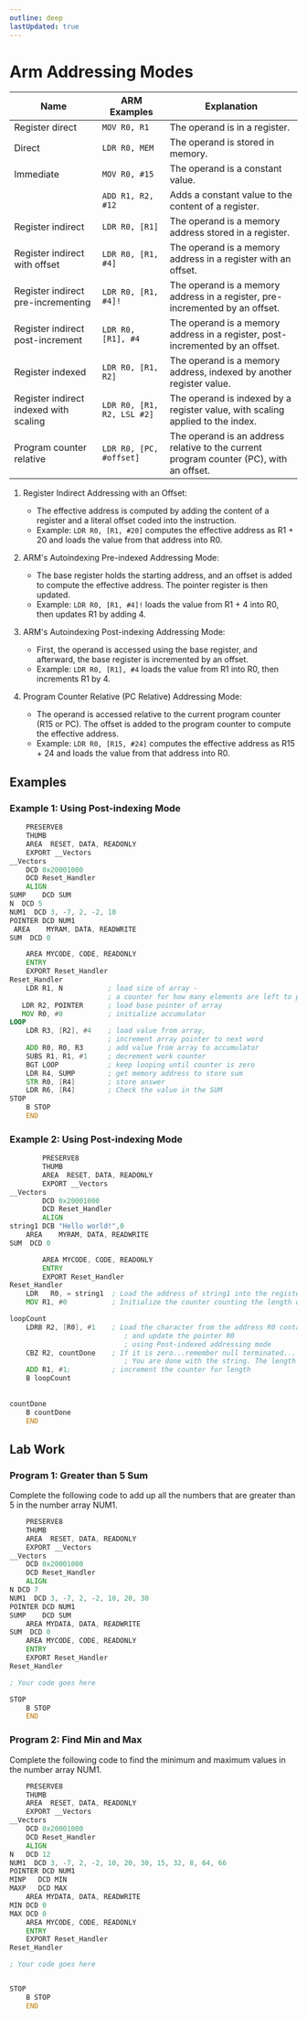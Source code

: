 ```yaml
---
outline: deep
lastUpdated: true
---
```



# Arm Addressing Modes 

| Name                               | ARM Examples                               | Explanation                                                              |
|------------------------------------|--------------------------------------------|--------------------------------------------------------------------------|
| Register direct                    | `MOV R0, R1`                               | The operand is in a register.                                             |
| Direct                             | `LDR R0, MEM`                              | The operand is stored in memory.                                          |
| Immediate                          | `MOV R0, #15`                              | The operand is a constant value.                                          |
|                                    | `ADD R1, R2, #12`                          | Adds a constant value to the content of a register.                       |
| Register indirect                  | `LDR R0, [R1]`                             | The operand is a memory address stored in a register.                     |
| Register indirect with offset      | `LDR R0, [R1, #4]`                         | The operand is a memory address in a register with an offset.             |
| Register indirect pre-incrementing | `LDR R0, [R1, #4]!`                        | The operand is a memory address in a register, pre-incremented by an offset. |
| Register indirect post-increment   | `LDR R0, [R1], #4`                         | The operand is a memory address in a register, post-incremented by an offset. |
| Register indexed                   | `LDR R0, [R1, R2]`                         | The operand is a memory address, indexed by another register value.       |
| Register indirect indexed with scaling | `LDR R0, [R1, R2, LSL #2]`               | The operand is indexed by a register value, with scaling applied to the index. |
| Program counter relative           | `LDR R0, [PC, #offset]`                    | The operand is an address relative to the current program counter (PC), with an offset. |

1. Register Indirect Addressing with an Offset:
    - The effective address is computed by adding the content of a register and a literal offset coded into the instruction.
    - Example: `LDR R0, [R1, #20]` computes the effective address as R1 + 20 and loads the value from that address into R0.
2. ARM's Autoindexing Pre-indexed Addressing Mode:
    - The base register holds the starting address, and an offset is added to compute the effective address. The pointer register is then updated.
    - Example: `LDR R0, [R1, #4]!` loads the value from R1 + 4 into R0, then updates R1 by adding 4.
3. ARM's Autoindexing Post-indexing Addressing Mode:

    - First, the operand is accessed using the base register, and afterward, the base register is incremented by an offset.
    - Example: `LDR R0, [R1], #4` loads the value from R1 into R0, then increments R1 by 4.
4. Program Counter Relative (PC Relative) Addressing Mode:
    - The operand is accessed relative to the current program counter (R15 or PC). The offset is added to the program counter to compute the effective address.
    - Example: `LDR R0, [R15, #24]` computes the effective address as R15 + 24 and loads the value from that address into R0.

## Examples

### Example 1:  Using Post-indexing Mode

```asm
    PRESERVE8
    THUMB
    AREA  RESET, DATA, READONLY
    EXPORT __Vectors
__Vectors
    DCD 0x20001000 
    DCD Reset_Handler
    ALIGN
SUMP    DCD SUM 
N  DCD 5 
NUM1  DCD 3, -7, 2, -2, 10 
POINTER DCD NUM1 
 AREA    MYRAM, DATA, READWRITE 
SUM  DCD 0 

    AREA MYCODE, CODE, READONLY
    ENTRY
    EXPORT Reset_Handler
Reset_Handler
    LDR R1, N           ; load size of array -  
                        ; a counter for how many elements are left to process 
   LDR R2, POINTER      ; load base pointer of array 
   MOV R0, #0           ; initialize accumulator 
LOOP   
    LDR R3, [R2], #4    ; load value from array,  
                        ; increment array pointer to next word 
    ADD R0, R0, R3      ; add value from array to accumulator 
    SUBS R1, R1, #1     ; decrement work counter 
    BGT LOOP            ; keep looping until counter is zero 
    LDR R4, SUMP        ; get memory address to store sum 
    STR R0, [R4]        ; store answer 
    LDR R6, [R4]        ; Check the value in the SUM
STOP
    B STOP
    END        

```

### Example 2:  Using Post-indexing Mode

```asm
        PRESERVE8
        THUMB
        AREA  RESET, DATA, READONLY
        EXPORT __Vectors
__Vectors
        DCD 0x20001000 
        DCD Reset_Handler
        ALIGN
string1 DCB "Hello world!",0
    AREA    MYRAM, DATA, READWRITE 
SUM  DCD 0 

        AREA MYCODE, CODE, READONLY
        ENTRY
        EXPORT Reset_Handler
Reset_Handler
    LDR   R0, = string1  ; Load the address of string1 into the register R0  
    MOV R1, #0           ; Initialize the counter counting the length of string1 

loopCount 
    LDRB R2, [R0], #1    ; Load the character from the address R0 contains 
                            ; and update the pointer R0   
                            ; using Post-indexed addressing mode 
    CBZ R2, countDone    ; If it is zero...remember null terminated...  
                            ; You are done with the string. The length is in R1. 
    ADD R1, #1;          ; increment the counter for length 
    B loopCount 
    
    
countDone 
    B countDone 
    END        
```

## Lab Work

### Program 1: Greater than 5 Sum

Complete the following code to add up all the numbers that are greater than 5 in the number array NUM1.

```asm
    PRESERVE8
    THUMB
    AREA  RESET, DATA, READONLY
    EXPORT __Vectors
__Vectors
    DCD 0x20001000 
    DCD Reset_Handler
    ALIGN
N DCD 7
NUM1  DCD 3, -7, 2, -2, 10, 20, 30 
POINTER DCD NUM1 
SUMP    DCD SUM 
    AREA MYDATA, DATA, READWRITE
SUM  DCD 0
    AREA MYCODE, CODE, READONLY
    ENTRY
    EXPORT Reset_Handler
Reset_Handler

; Your code goes here

STOP
    B STOP
    END        
```

### Program 2: Find Min and Max

Complete the following code to find the minimum and maximum values in the number array NUM1.

```asm
    PRESERVE8
    THUMB
    AREA  RESET, DATA, READONLY
    EXPORT __Vectors
__Vectors
    DCD 0x20001000 
    DCD Reset_Handler
    ALIGN
N   DCD 12 
NUM1  DCD 3, -7, 2, -2, 10, 20, 30, 15, 32, 8, 64, 66  
POINTER DCD NUM1 
MINP   DCD MIN  
MAXP   DCD MAX
    AREA MYDATA, DATA, READWRITE
MIN DCD 0
MAX DCD 0
    AREA MYCODE, CODE, READONLY
    ENTRY
    EXPORT Reset_Handler
Reset_Handler

; Your code goes here


STOP
    B STOP
    END        
```
